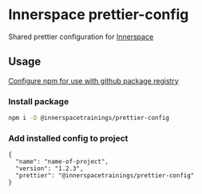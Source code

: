 # Innerspace prettier-config
Shared prettier configuration for [Innerspace](https://www.innerspace.eu/)

## Usage
[Configure npm for use with github package registry](https://help.github.com/en/articles/configuring-npm-for-use-with-github-package-registry#installing-a-package)

### Install package
```sh
npm i -D @innerspacetrainings/prettier-config
```

### Add installed config to project
```
{
  "name": "name-of-project",
  "version": "1.2.3",
  "prettier": "@innerspacetrainings/prettier-config"
}
```
